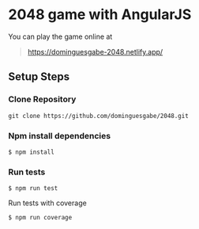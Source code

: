 # 2048 game with AngularJS

You can play the game online at

> https://dominguesgabe-2048.netlify.app/

## Setup Steps

### Clone Repository

```
git clone https://github.com/dominguesgabe/2048.git
```

### Npm install dependencies

```shell
$ npm install
```

### Run tests

```shell
$ npm run test
```
Run tests with coverage
```shell
$ npm run coverage
```

